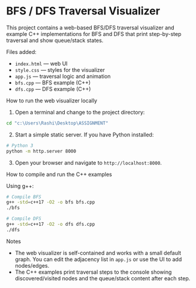 # BFS / DFS Traversal Visualizer

This project contains a web-based BFS/DFS traversal visualizer and example C++ implementations for BFS and DFS that print step-by-step traversal and show queue/stack states.

Files added:
- `index.html` — web UI
- `style.css` — styles for the visualizer
- `app.js` — traversal logic and animation
- `bfs.cpp` — BFS example (C++)
- `dfs.cpp` — DFS example (C++)

How to run the web visualizer locally

1. Open a terminal and change to the project directory:

```bash
cd "c:\Users\Rashi\Desktop\ASSIGNMENT"
```

2. Start a simple static server. If you have Python installed:

```bash
# Python 3
python -m http.server 8000
```

3. Open your browser and navigate to `http://localhost:8000`.

How to compile and run the C++ examples

Using g++:

```bash
# Compile BFS
g++ -std=c++17 -O2 -o bfs bfs.cpp
./bfs

# Compile DFS
g++ -std=c++17 -O2 -o dfs dfs.cpp
./dfs
```

Notes

- The web visualizer is self-contained and works with a small default graph. You can edit the adjacency list in `app.js` or use the UI to add nodes/edges.
- The C++ examples print traversal steps to the console showing discovered/visited nodes and the queue/stack content after each step.
